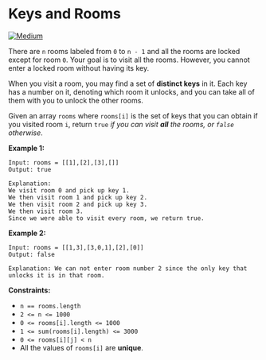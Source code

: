 # Keys and Rooms

[![Medium](https://img.shields.io/badge/Difficulty-Medium-Yellow.svg)](https://github.com/aminariana/leetcode)

There are `n` rooms labeled from `0` to `n - 1` and all the rooms are locked except for room `0`. Your goal is to visit all the rooms. However, you cannot enter a locked room without having its key.

When you visit a room, you may find a set of **distinct keys** in it. Each key has a number on it, denoting which room it unlocks, and you can take all of them with you to unlock the other rooms.

Given an array `rooms` where `rooms[i]` is the set of keys that you can obtain if you visited room `i`, return `true` *if you can visit **all** the rooms, or `false` otherwise*.

 

**Example 1:**
```
Input: rooms = [[1],[2],[3],[]]
Output: true

Explanation: 
We visit room 0 and pick up key 1.
We then visit room 1 and pick up key 2.
We then visit room 2 and pick up key 3.
We then visit room 3.
Since we were able to visit every room, we return true.
```
**Example 2:**
```
Input: rooms = [[1,3],[3,0,1],[2],[0]]
Output: false

Explanation: We can not enter room number 2 since the only key that unlocks it is in that room.
``` 

**Constraints:**

- `n == rooms.length`
- `2 <= n <= 1000`
- `0 <= rooms[i].length <= 1000`
- `1 <= sum(rooms[i].length) <= 3000`
- `0 <= rooms[i][j] < n`
- All the values of `rooms[i]` are **unique**.
